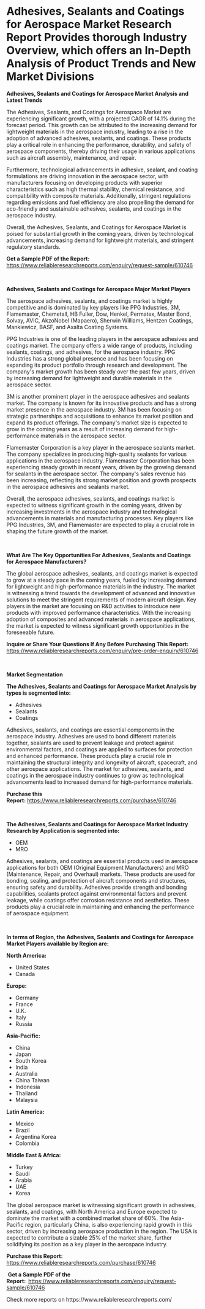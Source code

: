 <p><h1>Adhesives, Sealants and Coatings for Aerospace Market Research Report Provides thorough Industry Overview, which offers an In-Depth Analysis of Product Trends and New Market Divisions</h1></p><p><strong>Adhesives, Sealants and Coatings for Aerospace Market Analysis and Latest Trends</strong></p>
<p><p>The Adhesives, Sealants, and Coatings for Aerospace Market are experiencing significant growth, with a projected CAGR of 14.1% during the forecast period. This growth can be attributed to the increasing demand for lightweight materials in the aerospace industry, leading to a rise in the adoption of advanced adhesives, sealants, and coatings. These products play a critical role in enhancing the performance, durability, and safety of aerospace components, thereby driving their usage in various applications such as aircraft assembly, maintenance, and repair.</p><p>Furthermore, technological advancements in adhesive, sealant, and coating formulations are driving innovation in the aerospace sector, with manufacturers focusing on developing products with superior characteristics such as high thermal stability, chemical resistance, and compatibility with composite materials. Additionally, stringent regulations regarding emissions and fuel efficiency are also propelling the demand for eco-friendly and sustainable adhesives, sealants, and coatings in the aerospace industry.</p><p>Overall, the Adhesives, Sealants, and Coatings for Aerospace Market is poised for substantial growth in the coming years, driven by technological advancements, increasing demand for lightweight materials, and stringent regulatory standards.</p></p>
<p><strong>Get a Sample PDF of the Report:&nbsp;</strong> <a href="https://www.reliableresearchreports.com/enquiry/request-sample/610746">https://www.reliableresearchreports.com/enquiry/request-sample/610746</a></p>
<p>&nbsp;</p>
<p><strong>Adhesives, Sealants and Coatings for Aerospace Major Market Players</strong></p>
<p><p>The aerospace adhesives, sealants, and coatings market is highly competitive and is dominated by key players like PPG Industries, 3M, Flamemaster, Chemetall, HB Fuller, Dow, Henkel, Permatex, Master Bond, Solvay, AVIC, AkzoNobel (Mapaero), Sherwin Williams, Hentzen Coatings, Mankiewicz, BASF, and Axalta Coating Systems.</p><p>PPG Industries is one of the leading players in the aerospace adhesives and coatings market. The company offers a wide range of products, including sealants, coatings, and adhesives, for the aerospace industry. PPG Industries has a strong global presence and has been focusing on expanding its product portfolio through research and development. The company's market growth has been steady over the past few years, driven by increasing demand for lightweight and durable materials in the aerospace sector.</p><p>3M is another prominent player in the aerospace adhesives and sealants market. The company is known for its innovative products and has a strong market presence in the aerospace industry. 3M has been focusing on strategic partnerships and acquisitions to enhance its market position and expand its product offerings. The company's market size is expected to grow in the coming years as a result of increasing demand for high-performance materials in the aerospace sector.</p><p>Flamemaster Corporation is a key player in the aerospace sealants market. The company specializes in producing high-quality sealants for various applications in the aerospace industry. Flamemaster Corporation has been experiencing steady growth in recent years, driven by the growing demand for sealants in the aerospace sector. The company's sales revenue has been increasing, reflecting its strong market position and growth prospects in the aerospace adhesives and sealants market.</p><p>Overall, the aerospace adhesives, sealants, and coatings market is expected to witness significant growth in the coming years, driven by increasing investments in the aerospace industry and technological advancements in materials and manufacturing processes. Key players like PPG Industries, 3M, and Flamemaster are expected to play a crucial role in shaping the future growth of the market.</p></p>
<p>&nbsp;</p>
<p><strong>What Are The Key Opportunities For Adhesives, Sealants and Coatings for Aerospace Manufacturers?</strong></p>
<p><p>The global aerospace adhesives, sealants, and coatings market is expected to grow at a steady pace in the coming years, fueled by increasing demand for lightweight and high-performance materials in the industry. The market is witnessing a trend towards the development of advanced and innovative solutions to meet the stringent requirements of modern aircraft design. Key players in the market are focusing on R&D activities to introduce new products with improved performance characteristics. With the increasing adoption of composites and advanced materials in aerospace applications, the market is expected to witness significant growth opportunities in the foreseeable future.</p></p>
<p><strong>Inquire or Share Your Questions If Any Before Purchasing This Report:</strong> <a href="https://www.reliableresearchreports.com/enquiry/pre-order-enquiry/610746">https://www.reliableresearchreports.com/enquiry/pre-order-enquiry/610746</a></p>
<p>&nbsp;</p>
<p><strong>Market Segmentation</strong></p>
<p><strong>The Adhesives, Sealants and Coatings for Aerospace Market Analysis by types is segmented into:</strong></p>
<p><ul><li>Adhesives</li><li>Sealants</li><li>Coatings</li></ul></p>
<p><p>Adhesives, sealants, and coatings are essential components in the aerospace industry. Adhesives are used to bond different materials together, sealants are used to prevent leakage and protect against environmental factors, and coatings are applied to surfaces for protection and enhanced performance. These products play a crucial role in maintaining the structural integrity and longevity of aircraft, spacecraft, and other aerospace applications. The market for adhesives, sealants, and coatings in the aerospace industry continues to grow as technological advancements lead to increased demand for high-performance materials.</p></p>
<p><strong>Purchase this Report:&nbsp;</strong><a href="https://www.reliableresearchreports.com/purchase/610746">https://www.reliableresearchreports.com/purchase/610746</a></p>
<p>&nbsp;</p>
<p><strong>The Adhesives, Sealants and Coatings for Aerospace Market Industry Research by Application is segmented into:</strong></p>
<p><ul><li>OEM</li><li>MRO</li></ul></p>
<p><p>Adhesives, sealants, and coatings are essential products used in aerospace applications for both OEM (Original Equipment Manufacturers) and MRO (Maintenance, Repair, and Overhaul) markets. These products are used for bonding, sealing, and protection of aircraft components and structures, ensuring safety and durability. Adhesives provide strength and bonding capabilities, sealants protect against environmental factors and prevent leakage, while coatings offer corrosion resistance and aesthetics. These products play a crucial role in maintaining and enhancing the performance of aerospace equipment.</p></p>
<p>&nbsp;</p>
<p><strong>In terms of Region, the Adhesives, Sealants and Coatings for Aerospace Market Players available by Region are:</strong></p>
<p>
    <p> <strong> North America: </strong>
        <ul>
            <li>United States</li>
            <li>Canada</li>
        </ul>
        </p> 
    <p> <strong> Europe: </strong>
        <ul>
            <li>Germany</li>
            <li>France</li>
            <li>U.K.</li>
            <li>Italy</li>
            <li>Russia</li>
        </ul>
        </p> 
    <p> <strong> Asia-Pacific: </strong>
        <ul>
            <li>China</li>
            <li>Japan</li>
            <li>South Korea</li>
            <li>India</li>
            <li>Australia</li>
            <li>China Taiwan</li>
            <li>Indonesia</li>
            <li>Thailand</li>
            <li>Malaysia</li>
        </ul>
        </p> 
    <p> <strong> Latin America: </strong>
        <ul>
            <li>Mexico</li>
            <li>Brazil</li>
            <li>Argentina Korea</li>
            <li>Colombia</li>
        </ul>
        </p> 
    <p> <strong> Middle East & Africa: </strong>
        <ul>
            <li>Turkey</li>
            <li>Saudi</li>
            <li>Arabia</li>
            <li>UAE</li>
            <li>Korea</li>
        </ul>
    </p>
    </p>
<p><p>The global aerospace market is witnessing significant growth in adhesives, sealants, and coatings, with North America and Europe expected to dominate the market with a combined market share of 60%. The Asia-Pacific region, particularly China, is also experiencing rapid growth in this sector, driven by increasing aerospace production in the region. The USA is expected to contribute a sizable 25% of the market share, further solidifying its position as a key player in the aerospace industry.</p></p>
<p><strong>Purchase this Report: </strong><a href="https://www.reliableresearchreports.com/purchase/610746">https://www.reliableresearchreports.com/purchase/610746</a></p>
<p>&nbsp;<strong>Get a Sample PDF of the Report:&nbsp;&nbsp;</strong><a href="https://www.reliableresearchreports.com/enquiry/request-sample/610746">https://www.reliableresearchreports.com/enquiry/request-sample/610746</a></p>
<p><strong></strong></p>
<p>Check more reports on https://www.reliableresearchreports.com/</p>